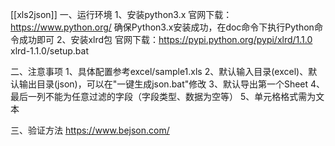[[xls2json]]
一、运行环境
1、安装python3.x
    官网下载：https://www.python.org/
    确保Python3.x安装成功，在doc命令下执行Python命令成功即可
2、安装xlrd包
    官网下载：https://pypi.python.org/pypi/xlrd/1.1.0
    xlrd-1.1.0/setup.bat

二、注意事项
1、具体配置参考excel/sample1.xls
2、默认输入目录(excel)、默认输出目录(json)，可以在"一键生成json.bat"修改
3、默认导出第一个Sheet
4、最后一列不能为任意过滤的字段（字段类型、数据为空等）
5、单元格格式需为文本

三、验证方法
https://www.bejson.com/
